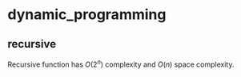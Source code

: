 # dynamic_programming

## recursive 
Recursive function has $O(2^n)$ complexity and $O(n)$ space complexity.  